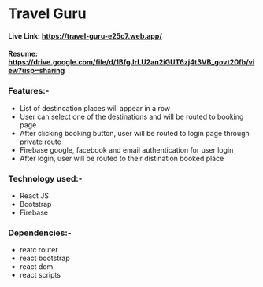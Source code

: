 # Travel Guru
#### Live Link: https://travel-guru-e25c7.web.app/
#### Resume: https://drive.google.com/file/d/1BfgJrLU2an2iGUT6zj4t3VB_govt20fb/view?usp=sharing

### Features:-
- List of destincation places will appear in a row 
- User can select one of the destinations and will be routed to booking page 
- After clicking booking button, user will be routed to login page through private route
- Firebase google, facebook and email authentication for user login
- After login, user will be routed to their distination booked place

### Technology used:-
- React JS
- Bootstrap
- Firebase

### Dependencies:-
- reatc router
- react bootstrap
- react dom 
- react scripts